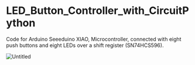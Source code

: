 # LED_Button_Controller_with_CircuitPython

Code for Arduino Seeeduino XIAO, Microcontroller, connected with eight push buttons and eight LEDs over a shift register (SN74HCS596). 

![Untitled](https://s3-us-west-2.amazonaws.com/secure.notion-static.com/4042faca-bca7-47c1-89bb-013bfb83da47/Untitled.png)